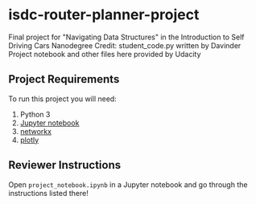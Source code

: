 # isdc-router-planner-project
Final project for "Navigating Data Structures" in the Introduction to Self Driving Cars Nanodegree
Credit: student_code.py written by Davinder
	Project notebook and other files here provided by Udacity


## Project Requirements 

To run this project you will need:

1. Python 3
2. [Jupyter notebook](http://jupyter.readthedocs.io/en/latest/install.html)
3. [networkx](https://networkx.github.io/documentation/latest/install.html)
4. [plotly](https://plot.ly/python/getting-started/#installation)

## Reviewer Instructions

Open `project_notebook.ipynb` in a Jupyter notebook and go through the instructions listed there!
